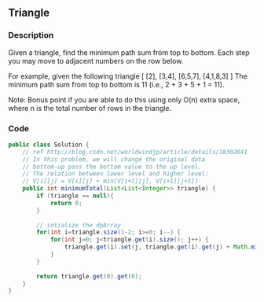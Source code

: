 ## Triangle

### Description
Given a triangle, find the minimum path sum from top to bottom. Each step you may move to adjacent numbers on the row below.

For example, given the following triangle
	[
	     [2],
	    [3,4],
	   [6,5,7],
	  [4,1,8,3]
	]
The minimum path sum from top to bottom is 11 (i.e., 2 + 3 + 5 + 1 = 11).

Note:
Bonus point if you are able to do this using only O(n) extra space, where n is the total number of rows in the triangle.

### Code

```java
public class Solution {
    // ref http://blog.csdn.net/worldwindjp/article/details/18302041
    // In this problem, we will change the original data
    // bottom-up pass the bottom value to the up level.
    // The relation between lower level and higher level:
    // V[i][j] = V[i][j] + min(V[i+1][j], V[i+1][j+1])
    public int minimumTotal(List<List<Integer>> triangle) {
        if (triangle == null){
            return 0;
        }
        
        // intialize the dpArray
        for(int i=triangle.size()-2; i>=0; i--) {
            for(int j=0; j<triangle.get(i).size(); j++) {
                triangle.get(i).set(j, triangle.get(i).get(j) + Math.min(triangle.get(i+1).get(j), triangle.get(i+1).get(j+1)));
            }
        }
        
        return triangle.get(0).get(0);
    }
}

```